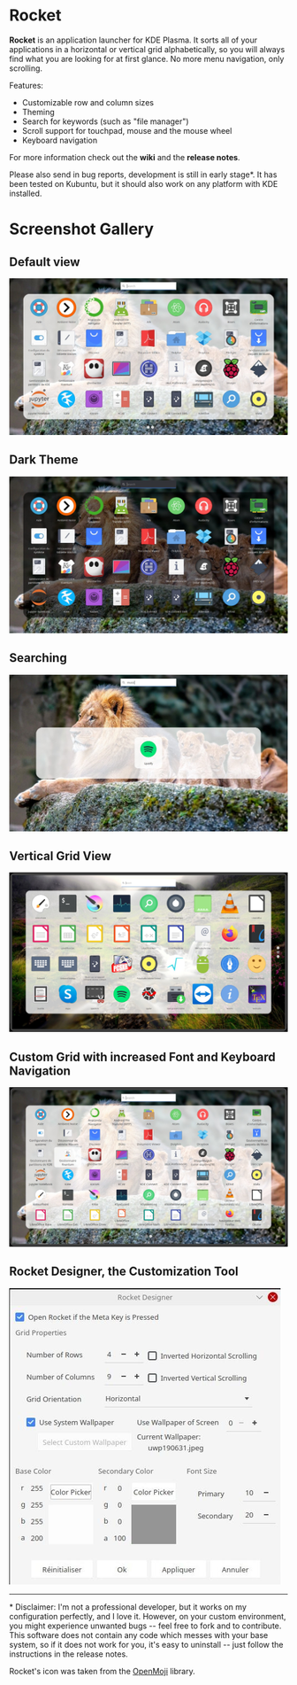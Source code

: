 # Rocket

**Rocket** is an application launcher for KDE Plasma. It sorts all of your applications in a horizontal or vertical grid alphabetically, so you will always find what you are looking for at first glance. No more menu navigation, only scrolling.

Features:
 - Customizable row and column sizes
 - Theming
 - Search for keywords (such as "file manager")
 - Scroll support for touchpad, mouse and the mouse wheel
 - Keyboard navigation

For more information check out the **wiki** and the **release notes**.

Please also send in bug reports, development is still in early stage*. It has been tested on Kubuntu, but it should also work on any platform with KDE installed.

# Screenshot Gallery

## Default view
![Alt text](/screenshots/screenshot.jpeg?raw=true "")

## Dark Theme
![Alt text](/screenshots/screenshot_dark.jpeg?raw=true "")


## Searching
![Alt text](/screenshots/screenshot_search.jpeg?raw=true "")

## Vertical Grid View
![Alt text](/screenshots/vertical_scrolling.jpg?raw=true "")

## Custom Grid with increased Font and Keyboard Navigation
![Alt text](/screenshots/screenshot_large_grid.jpeg?raw=true "")

## Rocket Designer, the Customization Tool
![Alt text](/screenshots/rocket_designer.jpg?raw=true "")

-------------------------------------------
\* Disclaimer: I'm not a professional developer, but it works on my configuration perfectly, and I love it. However, on your custom environment, you might experience unwanted bugs -- feel free to fork and to contribute.
This software does not contain any code which messes with your base system, so if it does not work for you, it's easy to uninstall -- just follow the instructions in the release notes.

Rocket's icon was taken from the [OpenMoji](https://openmoji.org/) library.
